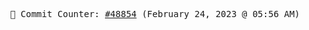 <p align="center">
    <samp>
        📮 Commit Counter: <a href="https://github.com/Javascript-void0/Javascript-void0/commits/main">#48854</a> (February 24, 2023 @ 05:56 AM)
    </samp>
</p>